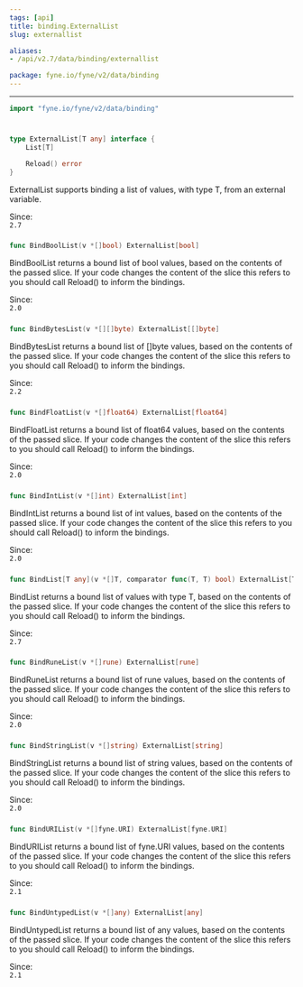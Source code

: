 ```yaml
---
tags: [api]
title: binding.ExternalList
slug: externallist

aliases:
- /api/v2.7/data/binding/externallist

package: fyne.io/fyne/v2/data/binding
---
```



---
```go
import "fyne.io/fyne/v2/data/binding"
```

#

###

```go
type ExternalList[T any] interface {
	List[T]

	Reload() error
}
```

ExternalList supports binding a list of values, with type T, from an external variable.


<div class="since">Since: <code>
2.7</code></div>

###

```go
func BindBoolList(v *[]bool) ExternalList[bool]
```
BindBoolList returns a bound list of bool values, based on the contents of the passed slice. If your code changes the content of the slice this refers to you should call Reload() to inform the bindings.


<div class="since">Since: <code>
2.0</code></div>

###

```go
func BindBytesList(v *[][]byte) ExternalList[[]byte]
```
BindBytesList returns a bound list of []byte values, based on the contents of the passed slice. If your code changes the content of the slice this refers to you should call Reload() to inform the bindings.


<div class="since">Since: <code>
2.2</code></div>

###

```go
func BindFloatList(v *[]float64) ExternalList[float64]
```
BindFloatList returns a bound list of float64 values, based on the contents of the passed slice. If your code changes the content of the slice this refers to you should call Reload() to inform the bindings.


<div class="since">Since: <code>
2.0</code></div>

###

```go
func BindIntList(v *[]int) ExternalList[int]
```
BindIntList returns a bound list of int values, based on the contents of the passed slice. If your code changes the content of the slice this refers to you should call Reload() to inform the bindings.


<div class="since">Since: <code>
2.0</code></div>

###

```go
func BindList[T any](v *[]T, comparator func(T, T) bool) ExternalList[T]
```
BindList returns a bound list of values with type T, based on the contents of the passed slice. If your code changes the content of the slice this refers to you should call Reload() to inform the bindings.


<div class="since">Since: <code>
2.7</code></div>

###

```go
func BindRuneList(v *[]rune) ExternalList[rune]
```
BindRuneList returns a bound list of rune values, based on the contents of the passed slice. If your code changes the content of the slice this refers to you should call Reload() to inform the bindings.


<div class="since">Since: <code>
2.0</code></div>

###

```go
func BindStringList(v *[]string) ExternalList[string]
```
BindStringList returns a bound list of string values, based on the contents of the passed slice. If your code changes the content of the slice this refers to you should call Reload() to inform the bindings.


<div class="since">Since: <code>
2.0</code></div>

###

```go
func BindURIList(v *[]fyne.URI) ExternalList[fyne.URI]
```
BindURIList returns a bound list of fyne.URI values, based on the contents of the passed slice. If your code changes the content of the slice this refers to you should call Reload() to inform the bindings.


<div class="since">Since: <code>
2.1</code></div>

###

```go
func BindUntypedList(v *[]any) ExternalList[any]
```
BindUntypedList returns a bound list of any values, based on the contents of the passed slice. If your code changes the content of the slice this refers to you should call Reload() to inform the bindings.


<div class="since">Since: <code>
2.1</code></div>
